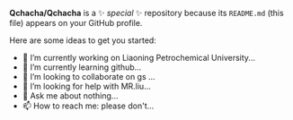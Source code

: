 


**Qchacha/Qchacha** is a ✨ _special_ ✨ repository because its `README.md` (this file) appears on your GitHub profile.

Here are some ideas to get you started:

- 🔭 I’m currently working on Liaoning Petrochemical University...
- 🌱 I’m currently learning github...
- 👯 I’m looking to collaborate on gs ...
- 🤔 I’m looking for help with MR.liu...
- 💬 Ask me about nothing...
- 📫 How to reach me: please don't...


